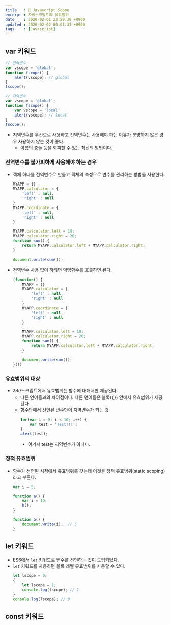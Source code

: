 ```yaml
---
title   : 🌴 Javascript Scope 
excerpt : 자바스크립트의 유효범위
date    : 2020-02-01 23:59:39 +0900
updated : 2020-02-02 00:01:31 +0900
tags    : [Javascript]
---
```


## var 키워드
```javascript
// 전역변수 
var vscope = 'global';
function fscope() {
	alert(vscope); // global
}
fscope(); 
```

```javascript
// 지역변수 
var vscope = 'global';
function fscope() {
	var vscope = 'local'
	alert(vscope); // local 
}
fscope(); 
```

- 지역변수를 우선으로 사용하고 전역변수는 사용해야 하는 이유가 분명하지 않은 경우 사용하지 않는 것이 좋다. 
	- 이름의 충돌 등을 회피할 수 있는 최선의 방법이다. 

### 전역변수를 불가피하게 사용해야 하는 경우  

- 객체 하나를 전역변수로 만들고 객체의 속성으로 변수를 관리하는 방법을 사용한다.  
    ```javascript
    MYAPP = {}
    MYAPP.calculator = {
        'left' : null,
        'right' : null
    }
    MYAPP.coordinate = {
        'left' : null,
        'right' : null
    }

    MYAPP.calculator.left = 10;
    MYAPP.calculator.right = 20;
    function sum() {
        return MYAPP.calculator.left + MYAPP.calculator.right;
    }

    document.write(sum());
    ```

- 전역변수 사용 없이 하려면 익명함수를 호출하면 된다.   
    ```javascript
    (function() {
        MYAPP = {}
        MYAPP.calculator = {
            'left' : null,
            'right' : null
        }
        MYAPP.coordinate = {
            'left' : null,
            'right' : null
        }

        MYAPP.calculator.left = 10;
        MYAPP.calculator.right = 20;
        function sum() {
            return MYAPP.calculator.left + MYAPP.calculator.right;
        }

        document.write(sum());
    }())
    ```

### 유효범위의 대상

- 자바스크립트에서 유효범위는 함수에 대해서만 제공된다.  
  - 다른 언어들과의 차이점이다. 다른 언어들은 블록(`{}`) 안에서 유효범위가 제공된다.  
  - 함수안에서 선언된 변수만이 지역변수가 되는 것  
    ```javascript
    for(var i = 0; i < 10; i++) {
        var test = 'Test!!!';
    }
    alert(test);
    ```
    - 여기서 test는 지역변수가 아니다.   

### 정적 유효범위  

- 함수가 선언된 시점에서 유효범위를 갖는데 이것을 정적 유효범위(static scoping)라고 부른다.  
    ```javascript
    var i = 5;

    function a() {
        var i = 10;
        b();
    }

    function b() {
        document.write(i);  // 5 
    }
    ```

## let 키워드 

- ES6에서 `let` 키워드로 변수를 선언하는 것이 도입되었다.  
- `let` 키워드를 사용하면 블록 레벨 유효범위를 사용할 수 있다. 
    ```javascript
    let lscope = 0;
    {
        let lscope = 1;
        console.log(lscope); // 1
    }
    console.log(lscope); // 0
    ```

## const 키워드 
